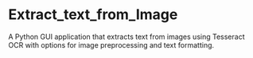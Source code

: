 # Extract_text_from_Image
A Python GUI application that extracts text from images using Tesseract OCR with options for image preprocessing and text formatting.
